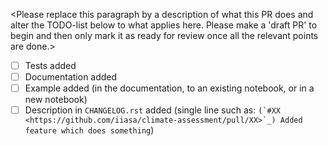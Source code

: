 <Please replace this paragraph by a description of what this PR does and alter the TODO-list below to what applies here. Please make a 'draft PR' to begin and then only mark it as ready for review once all the relevant points are done.>

- [ ] Tests added
- [ ] Documentation added
- [ ] Example added (in the documentation, to an existing notebook, or in a new notebook)
- [ ] Description in ``CHANGELOG.rst`` added (single line such as: ``(`#XX <https://github.com/iiasa/climate-assessment/pull/XX>`_) Added feature which does something``)
